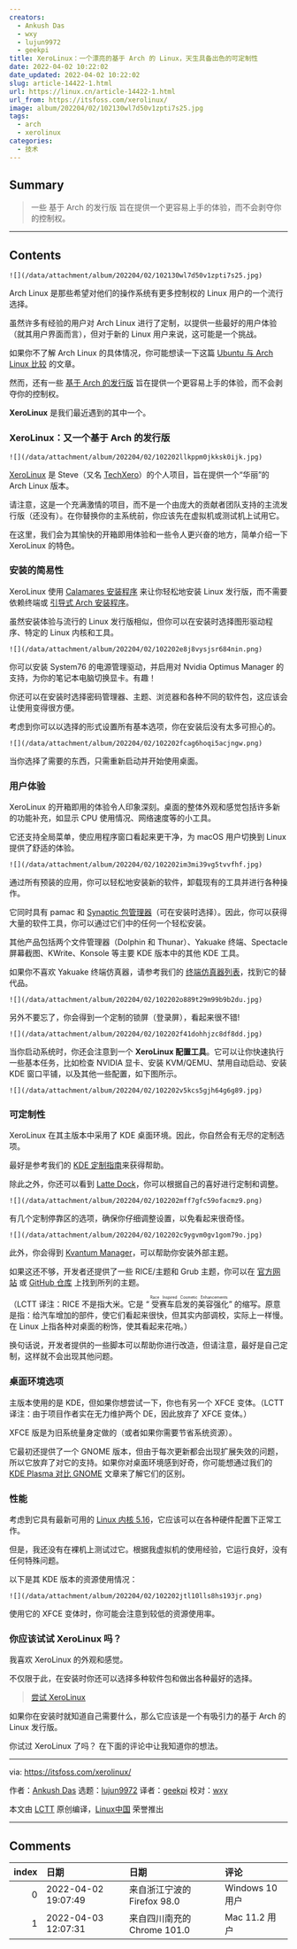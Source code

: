 ```yaml
---
creators:
  - Ankush Das
  - wxy
  - lujun9972
  - geekpi
title: XeroLinux：一个漂亮的基于 Arch 的 Linux，天生具备出色的可定制性
date: 2022-04-02 10:22:02
date_updated: 2022-04-02 10:22:02
slug: article-14422-1.html
url: https://linux.cn/article-14422-1.html
url_from: https://itsfoss.com/xerolinux/
image: album/202204/02/102130wl7d50v1zpti7s25.jpg
tags:
  - arch
  - xerolinux
categories:
  - 技术
---
```


## Summary

> 一些 基于 Arch 的发行版 旨在提供一个更容易上手的体验，而不会剥夺你的控制权。

***

<!-- more -->

## Contents

`![](/data/attachment/album/202204/02/102130wl7d50v1zpti7s25.jpg)`

Arch Linux 是那些希望对他们的操作系统有更多控制权的 Linux 用户的一个流行选择。

虽然许多有经验的用户对 Arch Linux 进行了定制，以提供一些最好的用户体验（就其用户界面而言），但对于新的 Linux 用户来说，这可能是一个挑战。

如果你不了解 Arch Linux 的具体情况，你可能想读一下这篇 [Ubuntu 与 Arch Linux 比较](https://itsfoss.com/ubuntu-vs-arch/) 的文章。

然而，还有一些 [基于 Arch 的发行版](https://itsfoss.com/arch-based-linux-distros/) 旨在提供一个更容易上手的体验，而不会剥夺你的控制权。

**XeroLinux** 是我们最近遇到的其中一个。

### XeroLinux：又一个基于 Arch 的发行版

`![](/data/attachment/album/202204/02/102202llkppm0jkksk0ijk.jpg)`

[XeroLinux](https://xerolinux.xyz/) 是 Steve（又名 [TechXero](https://twitter.com/TechXero)）的个人项目，旨在提供一个“华丽”的 Arch Linux 版本。

请注意，这是一个充满激情的项目，而不是一个由庞大的贡献者团队支持的主流发行版（还没有）。在你替换你的主系统前，你应该先在虚拟机或测试机上试用它。

在这里，我们会为其愉快的开箱即用体验和一些令人更兴奋的地方，简单介绍一下 XeroLinux 的特色。

### 安装的简易性

XeroLinux 使用 [Calamares 安装程序](https://calamares.io/) 来让你轻松地安装 Linux 发行版，而不需要依赖终端或 [引导式 Arch 安装程序](https://itsfoss.com/install-arch-linux-virtualbox/)。

虽然安装体验与流行的 Linux 发行版相似，但你可以在安装时选择图形驱动程序、特定的 Linux 内核和工具。

`![](/data/attachment/album/202204/02/102202e8j8vysjsr684nin.png)`

你可以安装 System76 的电源管理驱动，并启用对 Nvidia Optimus Manager 的支持，为你的笔记本电脑切换显卡。有趣！

你还可以在安装时选择密码管理器、主题、浏览器和各种不同的软件包，这应该会让使用变得很方便。

考虑到你可以以选择的形式设置所有基本选项，你在安装后没有太多可担心的。

`![](/data/attachment/album/202204/02/102202fcag6hoqi5acjngw.png)`

当你选择了需要的东西，只需重新启动并开始使用桌面。

### 用户体验

XeroLinux 的开箱即用的体验令人印象深刻。桌面的整体外观和感觉包括许多新的功能补充，如显示 CPU 使用情况、网络速度等的小工具。

它还支持全局菜单，使应用程序窗口看起来更干净，为 macOS 用户切换到 Linux 提供了舒适的体验。

`![](/data/attachment/album/202204/02/102202im3mi39vg5tvvfhf.jpg)`

通过所有预装的应用，你可以轻松地安装新的软件，卸载现有的工具并进行各种操作。

它同时具有 pamac 和 [Synaptic 包管理器](https://itsfoss.com/synaptic-package-manager/)（可在安装时选择）。因此，你可以获得大量的软件工具，你可以通过它们中的任何一个轻松安装。

其他产品包括两个文件管理器（Dolphin 和 Thunar）、Yakuake 终端、Spectacle 屏幕截图、KWrite、Konsole 等主要 KDE 版本中的其他 KDE 工具。

如果你不喜欢 Yakuake 终端仿真器，请参考我们的 [终端仿真器列表](https://itsfoss.com/linux-terminal-emulators/)，找到它的替代品。

`![](/data/attachment/album/202204/02/102202o889t29m99b9b2du.jpg)`

另外不要忘了，你会得到一个定制的锁屏（登录屏），看起来很不错!

`![](/data/attachment/album/202204/02/102202f41dohhjzc8df8dd.jpg)`

当你启动系统时，你还会注意到一个 **XeroLinux 配置工具**。它可以让你快速执行一些基本任务，比如检查 NVIDIA 显卡、安装 KVM/QEMU、禁用自动启动、安装 KDE 窗口平铺，以及其他一些配置，如下图所示。

`![](/data/attachment/album/202204/02/102202v5kcs5gjh64g6g89.jpg)`

### 可定制性

XeroLinux 在其主版本中采用了 KDE 桌面环境。因此，你自然会有无尽的定制选项。

最好是参考我们的 [KDE 定制指南](https://itsfoss.com/kde-customization/)来获得帮助。

除此之外，你还可以看到 [Latte Dock](https://github.com/KDE/latte-dock)，你可以根据自己的喜好进行定制和调整。

`![](/data/attachment/album/202204/02/102202mff7gfc59ofacmz9.png)`

有几个定制停靠区的选项，确保你仔细调整设置，以免看起来很奇怪。

`![](/data/attachment/album/202204/02/102202c9ygvm0gv1gom79o.jpg)`

此外，你会得到 [Kvantum Manager](https://store.kde.org/p/1005410/)，可以帮助你安装外部主题。

如果这还不够，开发者还提供了一些 RICE/主题和 Grub 主题，你可以在 [官方网站](https://xerolinux.xyz/) 或 [GitHub 仓库](https://github.com/xerolinux/xero-layan-git) 上找到所列的主题。

（LCTT 译注：RICE 不是指大米。它是 “<ruby> 受赛车启发的美容强化 <rt>  Race Inspired Cosmetic Enhancements </rt></ruby>” 的缩写。原意是指：给汽车增加的部件，使它们看起来很快，但其实内部调校，实际上一样慢。在 Linux 上指各种对桌面的粉饰，使其看起来花哨。）

换句话说，开发者提供的一些脚本可以帮助你进行改造，但请注意，最好是自己定制，这样就不会出现其他问题。

### 桌面环境选项

主版本使用的是 KDE，但如果你想尝试一下，你也有另一个 XFCE 变体。（LCTT 译注：由于项目作者实在无力维护两个 DE，因此放弃了 XFCE 变体。）

XFCE 版是为旧系统量身定做的（或者如果你需要节省系统资源）。

它最初还提供了一个 GNOME 版本，但由于每次更新都会出现扩展失效的问题，所以它放弃了对它的支持。如果你对桌面环境感到好奇，你可能想通过我们的 [KDE Plasma 对比 GNOME](https://itsfoss.com/kde-vs-gnome/) 文章来了解它们的区别。

### 性能

考虑到它具有最新可用的 [Linux 内核 5.16](https://news.itsfoss.com/linux-kernel-5-16/)，它应该可以在各种硬件配置下正常工作。

但是，我还没有在裸机上测试过它。根据我虚拟机的使用经验，它运行良好，没有任何特殊问题。

以下是其 KDE 版本的资源使用情况：

`![](/data/attachment/album/202204/02/102202jtl10lls8hs193jr.png)`

使用它的 XFCE 变体时，你可能会注意到较低的资源使用率。

### 你应该试试 XeroLinux 吗？

我喜欢 XeroLinux 的外观和感觉。

不仅限于此，在安装时你还可以选择多种软件包和做出各种最好的选择。

> 
> [尝试 XeroLinux](https://xerolinux.xyz/)
> 
> 
> 

如果你在安装时就知道自己需要什么，那么它应该是一个有吸引力的基于 Arch 的 Linux 发行版。

你试过 XeroLinux 了吗？ 在下面的评论中让我知道你的想法。

---

via: <https://itsfoss.com/xerolinux/>

作者：[Ankush Das](https://itsfoss.com/author/ankush/) 选题：[lujun9972](https://github.com/lujun9972) 译者：[geekpi](https://github.com/geekpi) 校对：[wxy](https://github.com/wxy)

本文由 [LCTT](https://github.com/LCTT/TranslateProject) 原创编译，[Linux中国](https://linux.cn/) 荣誉推出

***

## Comments

|   index | 日期                | 日期                                        | 评论                                                                                                                                                                                       |
|--------:|:--------------------|:--------------------------------------------|:-------------------------------------------------------------------------------------------------------------------------------------------------------------------------------------------|
|       0 | 2022-04-02 19:07:49 | 来自浙江宁波的 Firefox 98.0|Windows 10 用户 | 对于基于Arch的发行版而言，Arch是更好的选择；不然就用Debian/OpenSUSE！                                                                                                                      |
|       1 | 2022-04-03 12:07:31 | 来自四川南充的 Chrome 101.0|Mac 11.2 用户   | 是这样的，用 Arch 就是为了 &quot;K.I.S.S (Keep It Simple, Stupid)&quot;。基于 Arch 的发行版隐匿了很多细节，对上游改动很大，蹭个 Arch 的名头，空有其表，没内味了，还不如用 Debian Testing。 |
